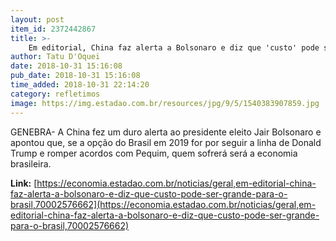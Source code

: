 ```yaml
---
layout: post
item_id: 2372442867
title: >-
    Em editorial, China faz alerta a Bolsonaro e diz que 'custo' pode ser grande para o Brasil
author: Tatu D'Oquei
date: 2018-10-31 15:16:08
pub_date: 2018-10-31 15:16:08
time_added: 2018-10-31 22:14:20
category: refletimos
image: https://img.estadao.com.br/resources/jpg/9/5/1540383907859.jpg
---
```


GENEBRA- A China fez um duro alerta ao presidente eleito Jair Bolsonaro e apontou que, se a opção do Brasil em 2019 for por seguir a linha de Donald Trump e romper acordos com Pequim, quem sofrerá será a economia brasileira.

**Link:** [https://economia.estadao.com.br/noticias/geral,em-editorial-china-faz-alerta-a-bolsonaro-e-diz-que-custo-pode-ser-grande-para-o-brasil,70002576662](https://economia.estadao.com.br/noticias/geral,em-editorial-china-faz-alerta-a-bolsonaro-e-diz-que-custo-pode-ser-grande-para-o-brasil,70002576662)

